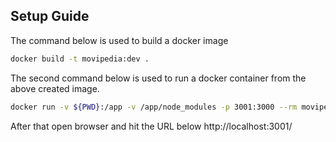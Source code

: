 ## Setup Guide

The command below is used to build a docker image
```bash 
docker build -t movipedia:dev .
```

The second command below is used to run a docker container from the above created image.
```bash
docker run -v ${PWD}:/app -v /app/node_modules -p 3001:3000 --rm movipedia:dev
```

After that open browser and hit the URL below
http://localhost:3001/